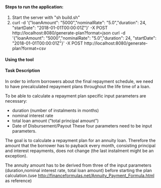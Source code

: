 #### Steps to run the application:

1. Start the server with "sh build.sh"
2. curl -d '{"loanAmount": "5000","nominalRate": "5.0","duration": 24, "startDate": "2018-01-01T00:00:01Z"}' -X POST http://localhost:8080/generate-plan?format=json
   curl -d '{"loanAmount": "5000","nominalRate": "5.0","duration": 24, "startDate": "2018-01-01T00:00:01Z"}' -X POST http://localhost:8080/generate-plan?format=csv
 
 
#### Using the tool    
   
#### Task Description
In order to inform borrowers about the final repayment schedule, 
we need to have precalculated repayment plans throughout the life time of a loan.
    
To be able to calculate a repayment plan specific input parameters are necessary:
   
   - duration (number of instalments in months)
   - nominal interest rate
   - total loan amount ("total principal amount")
   - Date of Disbursement/Payout
These four parameters need to be input parameters.
    
The goal is to calculate a repayment plan for an annuity loan. Therefore the amount that the
borrower has to payback every month, consisting principal and interest repayments, does not change (the last instalment might be an exception).

The annuity amount has to be derived from three of the input parameters (duration,nominal interest rate, total loan amount) before starting the plan calculation.(use http://financeformulas.net/Annuity_Payment_Formula.html as reference)